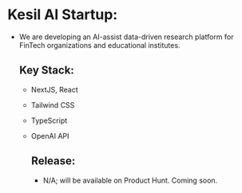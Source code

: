 # Kesil AI Startup:
- We are developing an AI-assist data-driven research platform for FinTech organizations and educational institutes.

  ## Key Stack:
  - NextJS, React
  - Tailwind CSS
   - TypeScript
  - OpenAI API
 
    ## Release:
    - N/A; will be available on Product Hunt. Coming soon.
